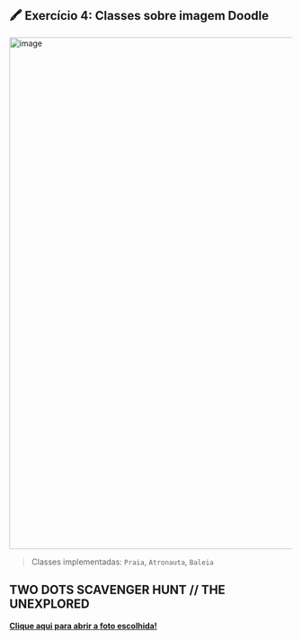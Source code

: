 ## 🖍️ Exercício 4: Classes sobre imagem Doodle

<img width="1568" height="911" alt="image" src="https://github.com/user-attachments/assets/100a3fb8-7700-479e-b593-be0be35ef14c" />

> Classes implementadas: `Praia`, `Atronauta`, `Baleia`



## TWO DOTS SCAVENGER HUNT // THE UNEXPLORED

**[Clique aqui para abrir a foto escolhida!](https://www.mauromartins.com/two-dots-the-unexplored)**
